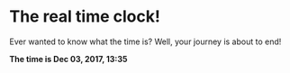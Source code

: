 # The real time clock!

Ever wanted to know what the time is? Well, your journey is about to end!

**The time is Dec 03, 2017, 13:35**